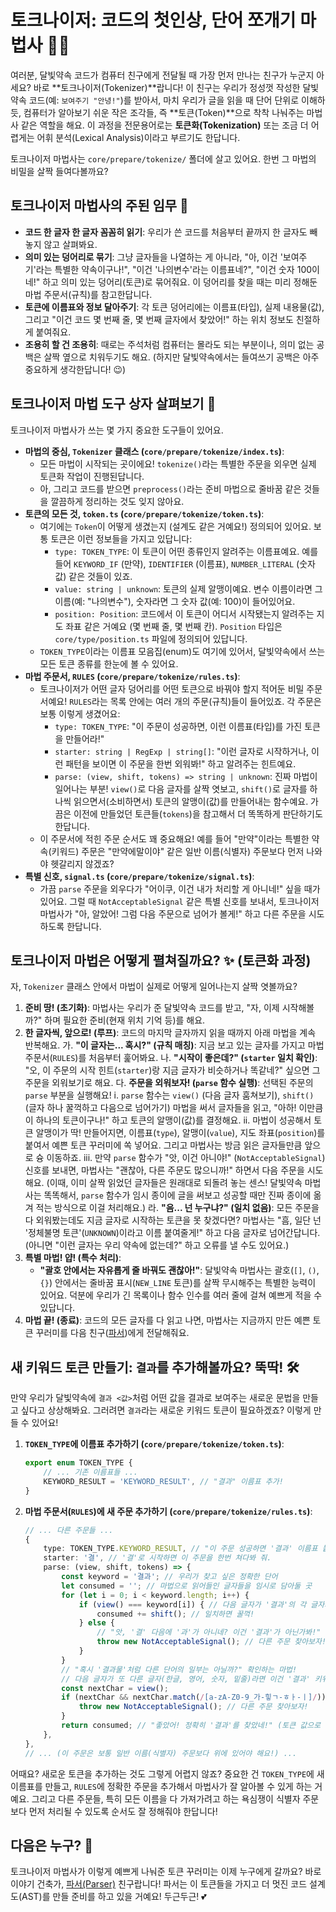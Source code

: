 # 토크나이저: 코드의 첫인상, 단어 쪼개기 마법사 🧙‍♀️

여러분, 달빛약속 코드가 컴퓨터 친구에게 전달될 때 가장 먼저 만나는 친구가 누군지 아세요? 바로 **토크나이저(Tokenizer)**랍니다! 이 친구는 우리가 정성껏 작성한 달빛약속 코드(예: `보여주기 "안녕!"`)를 받아서, 마치 우리가 글을 읽을 때 단어 단위로 이해하듯, 컴퓨터가 알아보기 쉬운 작은 조각들, 즉 **토큰(Token)**으로 착착 나눠주는 마법사 같은 역할을 해요. 이 과정을 전문용어로는 **토큰화(Tokenization)** 또는 조금 더 어렵게는 어휘 분석(Lexical Analysis)이라고 부르기도 한답니다.

토크나이저 마법사는 `core/prepare/tokenize/` 폴더에 살고 있어요. 한번 그 마법의 비밀을 살짝 들여다볼까요?

## 토크나이저 마법사의 주된 임무 📜

*   **코드 한 글자 한 글자 꼼꼼히 읽기**: 우리가 쓴 코드를 처음부터 끝까지 한 글자도 빼놓지 않고 살펴봐요.
*   **의미 있는 덩어리로 묶기**: 그냥 글자들을 나열하는 게 아니라, "아, 이건 '보여주기'라는 특별한 약속이구나!", "이건 '나의변수'라는 이름표네?", "이건 숫자 100이네!" 하고 의미 있는 덩어리(토큰)로 묶어줘요. 이 덩어리를 찾을 때는 미리 정해둔 마법 주문서(규칙)를 참고한답니다.
*   **토큰에 이름표와 정보 달아주기**: 각 토큰 덩어리에는 이름표(타입), 실제 내용물(값), 그리고 "이건 코드 몇 번째 줄, 몇 번째 글자에서 찾았어!" 하는 위치 정보도 친절하게 붙여줘요.
*   **조용히 할 건 조용히**: 때로는 주석처럼 컴퓨터는 몰라도 되는 부분이나, 의미 없는 공백은 살짝 옆으로 치워두기도 해요. (하지만 달빛약속에서는 들여쓰기 공백은 아주 중요하게 생각한답니다! 😉)

## 토크나이저 마법 도구 상자 살펴보기 🧰

토크나이저 마법사가 쓰는 몇 가지 중요한 도구들이 있어요.

*   **마법의 중심, `Tokenizer` 클래스 (`core/prepare/tokenize/index.ts`)**:
    *   모든 마법이 시작되는 곳이에요! `tokenize()`라는 특별한 주문을 외우면 실제 토큰화 작업이 진행된답니다.
    *   아, 그리고 코드를 받으면 `preprocess()`라는 준비 마법으로 줄바꿈 같은 것들을 깔끔하게 정리하는 것도 잊지 않아요.
*   **토큰의 모든 것, `token.ts` (`core/prepare/tokenize/token.ts`)**:
    *   여기에는 `Token`이 어떻게 생겼는지 (설계도 같은 거예요!) 정의되어 있어요. 보통 토큰은 이런 정보들을 가지고 있답니다:
        *   `type: TOKEN_TYPE`: 이 토큰이 어떤 종류인지 알려주는 이름표예요. 예를 들어 `KEYWORD_IF` (만약), `IDENTIFIER` (이름표), `NUMBER_LITERAL` (숫자 값) 같은 것들이 있죠.
        *   `value: string | unknown`: 토큰의 실제 알맹이예요. 변수 이름이라면 그 이름(예: "나의변수"), 숫자라면 그 숫자 값(예: 100)이 들어있어요.
        *   `position: Position`: 코드에서 이 토큰이 어디서 시작됐는지 알려주는 지도 좌표 같은 거예요 (몇 번째 줄, 몇 번째 칸). `Position` 타입은 `core/type/position.ts` 파일에 정의되어 있답니다.
    *   `TOKEN_TYPE`이라는 이름표 모음집(enum)도 여기에 있어서, 달빛약속에서 쓰는 모든 토큰 종류를 한눈에 볼 수 있어요.
*   **마법 주문서, `RULES` (`core/prepare/tokenize/rules.ts`)**:
    *   토크나이저가 어떤 글자 덩어리를 어떤 토큰으로 바꿔야 할지 적어둔 비밀 주문서예요! `RULES`라는 목록 안에는 여러 개의 주문(규칙)들이 들어있죠. 각 주문은 보통 이렇게 생겼어요:
        *   `type: TOKEN_TYPE`: "이 주문이 성공하면, 이런 이름표(타입)를 가진 토큰을 만들어라!"
        *   `starter: string | RegExp | string[]`: "이런 글자로 시작하거나, 이런 패턴을 보이면 이 주문을 한번 외워봐!" 하고 알려주는 힌트예요.
        *   `parse: (view, shift, tokens) => string | unknown`: 진짜 마법이 일어나는 부분! `view()`로 다음 글자를 살짝 엿보고, `shift()`로 글자를 하나씩 읽으면서(소비하면서) 토큰의 알맹이(값)를 만들어내는 함수예요. 가끔은 이전에 만들었던 토큰들(`tokens`)을 참고해서 더 똑똑하게 판단하기도 한답니다.
    *   이 주문서에 적힌 주문 순서도 꽤 중요해요! 예를 들어 "만약"이라는 특별한 약속(키워드) 주문은 "만약에말이야" 같은 일반 이름(식별자) 주문보다 먼저 나와야 헷갈리지 않겠죠?
*   **특별 신호, `signal.ts` (`core/prepare/tokenize/signal.ts`)**:
    *   가끔 `parse` 주문을 외우다가 "어이쿠, 이건 내가 처리할 게 아니네!" 싶을 때가 있어요. 그럴 때 `NotAcceptableSignal` 같은 특별 신호를 보내서, 토크나이저 마법사가 "아, 알았어! 그럼 다음 주문으로 넘어가 볼게!" 하고 다른 주문을 시도하도록 한답니다.

## 토크나이저 마법은 어떻게 펼쳐질까요? ✨ (토큰화 과정)

자, `Tokenizer` 클래스 안에서 마법이 실제로 어떻게 일어나는지 살짝 엿볼까요?

1.  **준비 땅! (초기화)**: 마법사는 우리가 준 달빛약속 코드를 받고, "자, 이제 시작해볼까?" 하며 필요한 준비(현재 위치 기억 등)를 해요.
2.  **한 글자씩, 앞으로! (루프)**: 코드의 마지막 글자까지 읽을 때까지 아래 마법을 계속 반복해요.
    가. **"이 글자는... 혹시?" (규칙 매칭)**: 지금 보고 있는 글자를 가지고 마법 주문서(`RULES`)를 처음부터 훑어봐요.
    나. **"시작이 좋은데?" (`starter` 일치 확인)**: "오, 이 주문의 시작 힌트(`starter`)랑 지금 글자가 비슷하거나 똑같네?" 싶으면 그 주문을 외워보기로 해요.
    다. **주문을 외워보자! (`parse` 함수 실행)**: 선택된 주문의 `parse` 부분을 실행해요!
        i.  `parse` 함수는 `view()` (다음 글자 훔쳐보기), `shift()` (글자 하나 꿀꺽하고 다음으로 넘어가기) 마법을 써서 글자들을 읽고, "아하! 이만큼이 하나의 토큰이구나!" 하고 토큰의 알맹이(값)를 결정해요.
        ii. 마법이 성공해서 토큰 알맹이가 딱! 만들어지면, 이름표(`type`), 알맹이(`value`), 지도 좌표(`position`)를 붙여서 예쁜 토큰 꾸러미에 쏙 넣어요. 그리고 마법사는 방금 읽은 글자들만큼 앞으로 슝 이동하죠.
        iii. 만약 `parse` 함수가 "앗, 이건 아니야!" (`NotAcceptableSignal`) 신호를 보내면, 마법사는 "괜찮아, 다른 주문도 많으니까!" 하면서 다음 주문을 시도해요. (이때, 이미 살짝 읽었던 글자들은 원래대로 되돌려 놓는 센스! 달빛약속 마법사는 똑똑해서, `parse` 함수가 임시 종이에 글을 써보고 성공할 때만 진짜 종이에 옮겨 적는 방식으로 이걸 처리해요.)
    라. **"음... 넌 누구냐?" (일치 없음)**: 모든 주문을 다 외워봤는데도 지금 글자로 시작하는 토큰을 못 찾겠다면? 마법사는 "흠, 일단 넌 '정체불명 토큰'(`UNKNOWN`)이라고 이름 붙여줄게!" 하고 다음 글자로 넘어간답니다. (아니면 "이런 글자는 우리 약속에 없는데?" 하고 오류를 낼 수도 있어요.)
3.  **특별 마법! 얍! (특수 처리)**:
    *   **"괄호 안에서는 자유롭게 줄 바꿔도 괜찮아!"**: 달빛약속 마법사는 괄호(`[]`, `()`, `{}`) 안에서는 줄바꿈 표시(`NEW_LINE` 토큰)를 살짝 무시해주는 특별한 능력이 있어요. 덕분에 우리가 긴 목록이나 함수 인수를 여러 줄에 걸쳐 예쁘게 적을 수 있답니다.
4.  **마법 끝! (종료)**: 코드의 모든 글자를 다 읽고 나면, 마법사는 지금까지 만든 예쁜 토큰 꾸러미를 다음 친구([파서](./parser.md))에게 전달해줘요.

## 새 키워드 토큰 만들기: `결과`를 추가해볼까요? 뚝딱! 🛠️

만약 우리가 달빛약속에 `결과 <값>`처럼 어떤 값을 결과로 보여주는 새로운 문법을 만들고 싶다고 상상해봐요. 그러려면 `결과`라는 새로운 키워드 토큰이 필요하겠죠? 이렇게 만들 수 있어요!

1.  **`TOKEN_TYPE`에 이름표 추가하기 (`core/prepare/tokenize/token.ts`)**:
    ```typescript
    export enum TOKEN_TYPE {
        // ... 기존 이름표들 ...
        KEYWORD_RESULT = 'KEYWORD_RESULT', // "결과" 이름표 추가!
    }
    ```
2.  **마법 주문서(`RULES`)에 새 주문 추가하기 (`core/prepare/tokenize/rules.ts`)**:
    ```typescript
    // ... 다른 주문들 ...
    {
        type: TOKEN_TYPE.KEYWORD_RESULT, // "이 주문 성공하면 '결과' 이름표 붙여줘!"
        starter: '결', // '결'로 시작하면 이 주문을 한번 쳐다봐 줘.
        parse: (view, shift, tokens) => {
            const keyword = '결과'; // 우리가 찾고 싶은 정확한 단어
            let consumed = ''; // 마법으로 읽어들인 글자들을 임시로 담아둘 곳
            for (let i = 0; i < keyword.length; i++) {
                if (view() === keyword[i]) { // 다음 글자가 '결과'의 각 글자와 일치하나?
                    consumed += shift(); // 일치하면 꿀꺽!
                } else {
                    // "앗, '결' 다음에 '과'가 아니네? 이건 '결과'가 아닌가봐!"
                    throw new NotAcceptableSignal(); // 다른 주문 찾아보자!
                }
            }
            // "혹시 '결과물'처럼 다른 단어의 일부는 아닐까?" 확인하는 마법!
            // 다음 글자가 또 다른 글자(한글, 영어, 숫자, 밑줄)라면 이건 '결과' 키워드가 아니야!
            const nextChar = view();
            if (nextChar && nextChar.match(/[a-zA-Z0-9_가-힣ㄱ-ㅎㅏ-ㅣ]/)) {
                throw new NotAcceptableSignal(); // 다른 주문 찾아보자!
            }
            return consumed; // "좋았어! 정확히 '결과'를 찾았네!" (토큰 값으로 "결과"를 돌려줌)
        },
    },
    // ... (이 주문은 보통 일반 이름(식별자) 주문보다 위에 있어야 해요!) ...
    ```

어때요? 새로운 토큰을 추가하는 것도 그렇게 어렵지 않죠? 중요한 건 `TOKEN_TYPE`에 새 이름표를 만들고, `RULES`에 정확한 주문을 추가해서 마법사가 잘 알아볼 수 있게 하는 거예요. 그리고 다른 주문들, 특히 모든 이름을 다 가져가려고 하는 욕심쟁이 식별자 주문보다 먼저 처리될 수 있도록 순서도 잘 정해줘야 한답니다!

## 다음은 누구? 🤔

토크나이저 마법사가 이렇게 예쁘게 나눠준 토큰 꾸러미는 이제 누구에게 갈까요? 바로 이야기 건축가, [파서(Parser)](./parser.md) 친구랍니다! 파서는 이 토큰들을 가지고 더 멋진 코드 설계도(AST)를 만들 준비를 하고 있을 거예요! 두근두근! 💕
